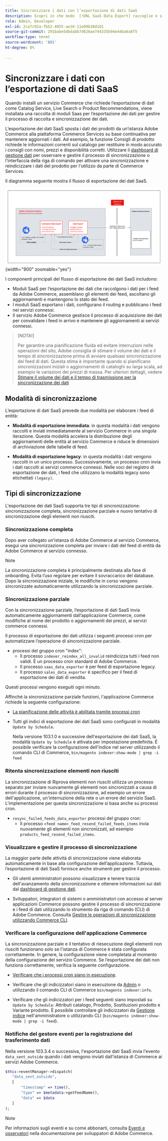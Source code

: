 ```yaml
---
title: Sincronizzare i dati con l’esportazione di dati SaaS
description: Scopri in che modo  [!DNL SaaS Data Export] raccoglie e sincronizza i dati tra le istanze di Adobe Commerce e i servizi SaaS connessi.
role: Admin, Developer
exl-id: 2ca7c92a-fb52-4055-ae16-11e99b38d161
source-git-commit: 291babe5dbdabb7d626ae744335b94e44ba6a6f5
workflow-type: tm+mt
source-wordcount: '881'
ht-degree: 0%

---
```


# Sincronizzare i dati con l’esportazione di dati SaaS

Quando installi un servizio Commerce che richiede l’esportazione di dati come Catalog Service, Live Search o Product Recommendations, viene installata una raccolta di moduli Saas per l’esportazione dei dati per gestire il processo di raccolta e sincronizzazione dei dati.

L’esportazione dei dati SaaS sposta i dati dei prodotti da un’istanza Adobe Commerce alla piattaforma Commerce Services su base continuativa per mantenere aggiornati i dati. Ad esempio, la funzione Consigli di prodotto richiede le informazioni correnti sul catalogo per restituire in modo accurato i consigli con nomi, prezzi e disponibilità corretti. Utilizzare il [dashboard di gestione dati](https://experienceleague.adobe.com/en/docs/commerce/user-guides/data-services/catalog-sync) per osservare e gestire il processo di sincronizzazione o l&#39;interfaccia della riga di comando per attivare una sincronizzazione e reindicizzare i dati del prodotto per l&#39;utilizzo da parte di Commerce Services.

Il diagramma seguente mostra il flusso di esportazione dei dati SaaS.

![Flusso di raccolta e sincronizzazione esportazione dati SaaS per Adobe Commerce](assets/data-export-flow.png){width="900" zoomable="yes"}

I componenti principali del flusso di esportazione dei dati SaaS includono:

- Moduli SaaS per l’esportazione dei dati che raccolgono i dati per i feed da Adobe Commerce, assemblano gli elementi dei feed, ascoltano gli aggiornamenti e mantengono lo stato dei feed.
- I moduli SaaS esportano i dati, configurano il routing e pubblicano i feed nei servizi connessi.
- Il servizio Adobe Commerce gestisce il processo di acquisizione dei dati per convalidare i feed in arrivo e mantenere gli aggiornamenti ai servizi connessi.

>[NOTA!]
>
>Per garantire una pianificazione fluida ed evitare interruzioni nelle operazioni del sito, Adobe consiglia di stimare il volume dei dati e il tempo di sincronizzazione prima di avviare qualsiasi sincronizzazione dei feed di dati. Questa stima è importante quando si pianificano sincronizzazioni iniziali o aggiornamenti di cataloghi su larga scala, ad esempio le variazioni dei prezzi di massa. Per ulteriori dettagli, vedere [Stimare il volume dei dati e il tempo di trasmissione per la sincronizzazione dei dati](estimate-data-volume-sync-time.md)

## Modalità di sincronizzazione

L’esportazione di dati SaaS prevede due modalità per elaborare i feed di entità:

- **Modalità di esportazione immediata**: in questa modalità i dati vengono raccolti e inviati immediatamente al servizio Commerce in una singola iterazione. Questa modalità accelera la distribuzione degli aggiornamenti delle entità al servizio Commerce e riduce le dimensioni di archiviazione delle tabelle di feed.

- **Modalità di esportazione legacy**: in questa modalità i dati vengono raccolti in un unico processo. Successivamente, un processo cron invia i dati raccolti ai servizi commerce connessi. Nelle voci del registro di esportazione dei dati, i feed che utilizzano la modalità legacy sono etichettati `(legacy)`.

## Tipi di sincronizzazione

L&#39;esportazione dei dati SaaS supporta tre tipi di sincronizzazione: sincronizzazione completa, sincronizzazione parziale e nuovo tentativo di sincronizzazione degli elementi non riusciti.

### Sincronizzazione completa

Dopo aver collegato un’istanza di Adobe Commerce al servizio Commerce, esegui una sincronizzazione completa per inviare i dati del feed di entità da Adobe Commerce al servizio connesso.

>[!NOTE]
>
>La sincronizzazione completa è principalmente destinata alla fase di onboarding. Evita l’uso regolare per evitare il sovraccarico del database. Dopo la sincronizzazione iniziale, le modifiche in corso vengono sincronizzate automaticamente utilizzando la sincronizzazione parziale.

### Sincronizzazione parziale

Con la sincronizzazione parziale, l’esportazione di dati SaaS invia automaticamente aggiornamenti dall’applicazione Commerce, come modifiche al nome del prodotto o aggiornamenti dei prezzi, ai servizi commerce connessi.

Il processo di esportazione dei dati utilizza i seguenti processi cron per automatizzare l’operazione di sincronizzazione parziale.

- processi del gruppo cron &quot;index&quot;:
   - Il processo `indexer_reindex_all_invalid` reindicizza tutti i feed non validi. È un processo cron standard di Adobe Commerce.
   - Il processo `saas_data_exporter` è per feed di esportazione legacy.
   - Il processo `sales_data_exporter` è specifico per il feed di esportazione dei dati di vendita.

Questi processi vengono eseguiti ogni minuto.

Affinché la sincronizzazione parziale funzioni, l&#39;applicazione Commerce richiede la seguente configurazione:

- [La pianificazione delle attività è abilitata tramite processi cron](https://experienceleague.adobe.com/docs/commerce-operations/installation-guide/next-steps/configuration.html)

- Tutti gli indici di esportazione dei dati SaaS sono configurati in modalità `Update by Schedule`.

  Nella versione 103.1.0 e successive dell&#39;esportazione dei dati SaaS, la modalità `Update by Schedule` è attivata per impostazione predefinita. È possibile verificare la configurazione dell&#39;indice nel server utilizzando il comando CLI di Commerce, `bin/magento indexer:show-mode | grep -i feed`

### Ritenta sincronizzazione elementi non riusciti

La sincronizzazione di Riprova elementi non riusciti utilizza un processo separato per inviare nuovamente gli elementi non sincronizzati a causa di errori durante il processo di sincronizzazione, ad esempio un errore dell&#39;applicazione, un&#39;interruzione della rete o un errore del servizio SaaS. L’implementazione per questa sincronizzazione si basa anche su processi cron.

- `resync_failed_feeds_data_exporter` processi del gruppo cron:
   - Il processo `<feed name>_feed_resend_failed_feeds_items` invia nuovamente gli elementi non sincronizzati, ad esempio `products_feed_resend_failed_items`.

### Visualizzare e gestire il processo di sincronizzazione

La maggior parte delle attività di sincronizzazione viene elaborata automaticamente in base alla configurazione dell’applicazione. Tuttavia, l’esportazione di dati SaaS fornisce anche strumenti per gestire il processo.

- Gli utenti amministratori possono visualizzare e tenere traccia dell&#39;avanzamento della sincronizzazione e ottenere informazioni sui dati dal [dashboard di gestione dati](https://experienceleague.adobe.com/en/docs/commerce-admin/systems/data-transfer/data-dashboard).

- Sviluppatori, integratori di sistemi o amministratori con accesso al server applicazioni Commerce possono gestire il processo di sincronizzazione e i feed di dati utilizzando lo strumento da riga di comando (CLI) di Adobe Commerce. Consulta [Gestire le operazioni di sincronizzazione utilizzando Commerce CLI](data-export-cli-commands.md).

### Verificare la configurazione dell&#39;applicazione Commerce

La sincronizzazione parziale e il tentativo di riesecuzione degli elementi non riusciti funzionano solo se l&#39;istanza di Commerce è stata configurata correttamente. In genere, la configurazione viene completata al momento della configurazione del servizio Commerce. Se l’esportazione dei dati non funziona correttamente, verifica la seguente configurazione.

- [Verificare che i processi cron siano in esecuzione](https://experienceleague.adobe.com/en/docs/commerce-knowledge-base/kb/troubleshooting/miscellaneous/cron-readiness-check-issues).

- Verificare che gli indicizzatori siano in esecuzione da [Admin](https://experienceleague.adobe.com/en/docs/commerce-admin/systems/tools/index-management) o utilizzando il comando CLI di Commerce `bin/magento indexer:info`.

- Verificare che gli indicizzatori per i feed seguenti siano impostati su `Update by Schedule`: Attributi catalogo, Prodotto, Sostituzioni prodotto e Variante prodotto. È possibile controllare gli indicizzatori da [Gestione indice](https://experienceleague.adobe.com/en/docs/commerce-admin/systems/tools/index-management) nell&#39;amministratore o utilizzando CLI (`bin/magento indexer:show-mode | grep -i feed`).

### Notifiche del gestore eventi per la registrazione del trasferimento dati

Nella versione 103.3.4 o successiva, l&#39;esportazione dati SaaS invia l&#39;evento `data_sent_outside` quando i dati vengono inviati dall&#39;istanza di Commerce ai servizi Adobe Commerce.

```php
$this->eventManager->dispatch(
   "data_sent_outside",
   [
       "timestamp" => time(),
       "type" => $metadata->getFeedName(),
       "data" => $data
   ]
);
```

>[!NOTE]
>
>Per informazioni sugli eventi e su come abbonarti, consulta [Eventi e osservatori](https://developer.adobe.com/commerce/php/development/components/events-and-observers) nella documentazione per sviluppatori di Adobe Commerce.

